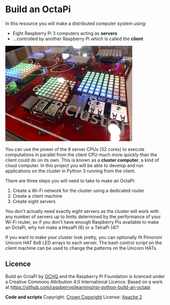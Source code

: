 # Build an OctaPi

In this resource you will make a distributed computer system using:

- Eight Raspberry Pi 3 computers acting as **servers**
- ...controlled by another Raspberry Pi which is called the **client**

![OctaPi system](images/octapi-system.png)

You can use the power of the 8 server CPUs (32 cores) to execute computations in parallel from the client CPU much more quickly than the client could do on its own. This is known as a **cluster computer**, a kind of cloud computer. In this project you will be able to develop and run applications on the cluster in Python 3 running from the client.

There are three steps you will need to take to make an OctaPi:

1. Create a Wi-Fi network for the cluster using a dedicated router
1. Create a client machine
1. Create eight servers

You don't actually need exactly eight servers as the cluster will work with any number of servers up to limits determined by the performance of your Wi-Fi router, so if you don't have enough Raspberry Pis available to make an OctaPi, why not make a HexaPi (6) or a TetraPi (4)?

If you want to make your cluster look pretty, you can optionally fit Pimoroni Unicorn HAT 8x8 LED arrays to each server. The bash control script on the client machine can be used to change the patterns on the Unicorn HATs.

## Licence

Build an OctaPi by [GCHQ](https://www.gchq.gov.uk/) and the Raspberry Pi Foundation is licenced under a Creative Commons Attribution 4.0 International Licence.
Based on a work at https://github.com/raspberrypilearning/rpi-python-build-an-octapi

**Code and scripts**
Copyright: [Crown Copyright](https://www.nationalarchives.gov.uk/information-management/re-using-public-sector-information/uk-government-licensing-framework/crown-copyright/)
License: [Apache 2](https://www.apache.org/licenses/LICENSE-2.0)
